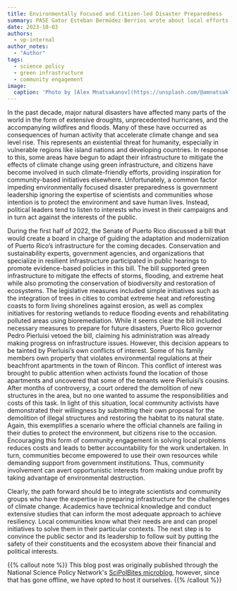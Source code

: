 ```yaml
---
title: Environmentally Focused and Citizen-led Disaster Preparedness
summary: PASE Gator Esteban Bermúdez-Berríos wrote about local efforts in Puerto Rico to empower the community to help preserve natural resources.
date: 2023-10-03
authors:
  - vp-internal
author_notes:
  - "Author"
tags:
  - science policy
  - green infrastructure
  - community engagement
image:
  caption: 'Photo by [Alex Mnatsakanov](https://unsplash.com/@amnatsak?utm_content=creditCopyText&utm_medium=referral&utm_source=unsplash) on [Unsplash](https://unsplash.com/photos/green-trees-on-brown-sand-beach-during-daytime-x68y-jQoXNc?utm_content=creditCopyText&utm_medium=referral&utm_source=unsplash)'
---
```


In the past decade, major natural disasters have affected many parts of the world in the form of extensive droughts, unprecedented hurricanes, and the accompanying wildfires and floods. Many of these have occurred as consequences of human activity that accelerate climate change and sea level rise. This represents an existential threat for humanity, especially in vulnerable regions like island nations and developing countries. In response to this, some areas have begun to adapt their infrastructure to mitigate the effects of climate change using green infrastructure, and citizens have become involved in such climate-friendly efforts, providing inspiration for community-based initiatives elsewhere. Unfortunately, a common factor impeding environmentally focused disaster preparedness is government leadership ignoring the expertise of scientists and communities whose intention is to protect the environment and save human lives. Instead, political leaders tend to listen to interests who invest in their campaigns and in turn act against the interests of the public.

During the first half of 2022, the Senate of Puerto Rico discussed a bill that would create a board in charge of guiding the adaptation and modernization of Puerto Rico’s infrastructure for the coming decades. Conservation and sustainability experts, government agencies, and organizations that specialize in resilient infrastructure participated in public hearings to promote evidence-based policies in this bill. The bill supported green infrastructure to mitigate the effects of storms, flooding, and extreme heat while also promoting the conservation of biodiversity and restoration of ecosystems. The legislative measures included simple initiatives such as the integration of trees in cities to combat extreme heat and reforesting coasts to form living shorelines against erosion, as well as complex initiatives for restoring wetlands to reduce flooding events and rehabilitating polluted areas using bioremediation. While it seems clear the bill included necessary measures to prepare for future disasters, Puerto Rico governor Pedro Pierluisi vetoed the bill, claiming his administration was already making progress on infrastructure issues. However, this decision appears to be tainted by Pierluisi’s own conflicts of interest. Some of his family members own property that violates environmental regulations at their beachfront apartments in the town of Rincon. This conflict of interest was brought to public attention when activists found the location of those apartments and uncovered that some of the tenants were Pierluisi’s cousins. After months of controversy, a court ordered the demolition of new structures in the area, but no one wanted to assume the responsibilities and costs of this task. In light of this situation, local community activists have demonstrated their willingness by submitting their own proposal for the demolition of illegal structures and restoring the habitat to its natural state. Again, this exemplifies a scenario where the official channels are failing in their duties to protect the environment, but citizens rise to the occasion. Encouraging this form of community engagement in solving local problems reduces costs and leads to better accountability for the work undertaken. In turn, communities become empowered to use their own resources while demanding support from government institutions. Thus, community involvement can avert opportunistic interests from making undue profit by taking advantage of environmental destruction.

Clearly, the path forward should be to integrate scientists and community groups who have the expertise in preparing infrastructure for the challenges of climate change. Academics have technical knowledge and conduct extensive studies that can inform the most adequate approach to achieve resiliency. Local communities know what their needs are and can propel initiatives to solve them in their particular contexts. The next step is to convince the public sector and its leadership to follow suit by putting the safety of their constituents and the ecosystem above their financial and political interests.

{{% callout note %}}
This blog post was originally published through the National Science Policy Network's [SciPolBites microblog](https://www.scipolnetwork.org/nspn/scipolbites-whose-soil-is-this-happening-in/), however, since that has gone offline, we have opted to host it ourselves.
{{% /callout %}}
